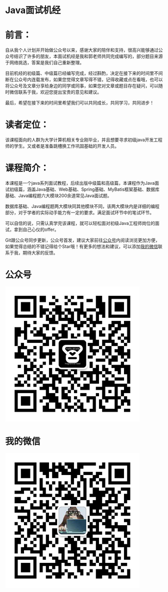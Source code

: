 # Java面试机经


# 前言：
自从我个人计划并开始做公众号以来，感谢大家的陪伴和支持，很高兴能够通过公众号结识了许多的朋友，本面试机经是我和郭老师共同完成编写的，部分题目来源于网络挑选，答案是我们自己重新整理。

目前机经的初级篇、中级篇已经编写完成，经过斟酌，决定在接下来的时间里不间断在公众号内连载发布，如果您觉得文章写得不错，记得收藏或点在看哦，也可以将公众号及文章分享给身边的同学或同事，如果您对文章或题目存在疑问，可以随时微信联系于我，欢迎您提出宝贵的意见和建议。

最后，希望在接下来的时间里希望我们可以共同成长，共同学习，共同进步！
   
   
# 读者定位：

该课程面向的人群为大学计算机相关专业刚毕业，并且想要寻求初级java开发工程师的学生。又或者是准备跳槽换工作巩固基础的开发人员。

# 课程简介：

本课程是一个java系列面试教程，后续出版中级篇和高级篇，本课程作为Java面试初级篇，涵盖Java基础、Web基础、Spring基础、MyBatis框架基础、数据库基础、Java编程题六大模块200余道常见Java面试题。

数据库基础、Java编程题两大模块同其他模块不同，该两大模块内是详细的编程部分，对于学者的实际动手能力有一定的要求。满足面试环节中的笔试环节。

可以自信的说，只需认真学完该课程，就可以轻松面对初级Java工程师岗位的面试，拿到自己心仪的offer。

Git跟公众号同步更新，公众号首发，建议大家前往[公众号](#公众号)内阅读浏览更加方便，如果觉得总结的不错记得给个Star哦！有更多的想法和建议，可以添加[我的微信](#我的微信)联系于我，期待大家的反馈。

# 公众号

![微信公众号](https://github.com/1419459573/ImgStorage/blob/master/commonality/%E5%9B%BE%E7%89%871.png)


# 我的微信

![个人微信](https://github.com/1419459573/ImgStorage/blob/master/commonality/%E5%9B%BE%E7%89%872.png)

